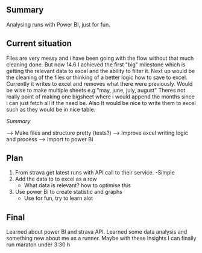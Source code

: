 ## Summary
Analysing runs with Power BI, just for fun.

## Current situation

Files are very messy and i have been going with the flow without that much cleaning done.
But now 14.6 I achieved the first "big" milestone which is getting the relevant data to excel and the ability to filter it.
Next up would be the cleaning of the files or thinking of a better logic how to save to excel.
Currently it writes to excel and removes what there were previously. Would be wise to make multiple sheets e.g "may, june, july, august"
Theres not really point of making one bigsheet where i would append the months since i can just fetch all if the need be.
Also It would be nice to write them to excel such as they would be in nice table.

*Summary*

--> Make files and structure pretty (tests?)
--> Improve excel writing logic and process
--> Import to power BI


## Plan
1. From strava get latest runs with API call to their service.
   -Simple
3. Add the data to to excel as a row
     - What data is relevant? how to optimise this
4. Use power Bi to create statistic and graphs
   - Use for fun, try to learn alot


## Final
Learned about power BI and strava API. Learned some data analysis and something new about me as a runner.
Maybe with these insights I can finally run maraton under 3:30 h
